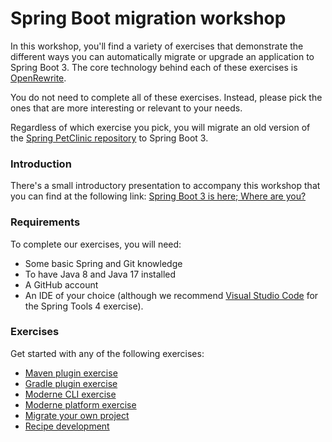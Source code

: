 # Spring Boot migration workshop

In this workshop, you'll find a variety of exercises that demonstrate the different ways you can automatically migrate or upgrade an application to Spring Boot 3. The core technology behind each of these exercises is [OpenRewrite](https://github.com/openrewrite/rewrite).

You do not need to complete all of these exercises. Instead, please pick the ones that are more interesting or relevant to your needs.

Regardless of which exercise you pick, you will migrate an old version of the [Spring PetClinic repository](https://github.com/spring-projects/spring-petclinic/) to Spring Boot 3.

### Introduction

There's a small introductory presentation to accompany this workshop that you can find at the following link: [Spring Boot 3 is here; Where are you?](https://docs.google.com/presentation/d/1JZYjOfnmFX3l2q1wrOPpcGLba-kwmA\_gbuX5V\_2lZNg/edit#slide=id.g27b5a4473e1\_0\_187)

### Requirements

To complete our exercises, you will need:

* Some basic Spring and Git knowledge
* To have Java 8 and Java 17 installed
* A GitHub account
* An IDE of your choice (although we recommend [Visual Studio Code](../../getting-started/) for the Spring Tools 4 exercise).

### Exercises

Get started with any of the following exercises:

* [Maven plugin exercise](maven-plugin-exercise.md)
* [Gradle plugin exercise](gradle-plugin-exercise.md)
* [Moderne CLI exercise](moderne-cli-exercise.md)
* [Moderne platform exercise](moderne-platform-exercise.md)
* [Migrate your own project](migrate-your-own-project.md)
* [Recipe development](recipe-development.md)
